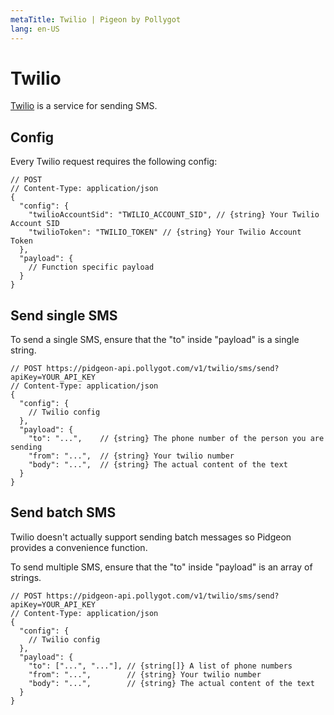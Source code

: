 ```yaml
---
metaTitle: Twilio | Pigeon by Pollygot
lang: en-US
---
```


# Twilio

[Twilio](twilio.com) is a service for sending SMS.

## Config

Every Twilio request requires the following config:

```json5
// POST 
// Content-Type: application/json
{
  "config": { 
    "twilioAccountSid": "TWILIO_ACCOUNT_SID", // {string} Your Twilio Account SID
    "twilioToken": "TWILIO_TOKEN" // {string} Your Twilio Account Token
  },
  "payload": { 
    // Function specific payload
  }
}
```

## Send single SMS

To send a single SMS, ensure that the "to" inside "payload" is a single string.

```json5
// POST https://pidgeon-api.pollygot.com/v1/twilio/sms/send?apiKey=YOUR_API_KEY
// Content-Type: application/json
{
  "config": { 
    // Twilio config
  },
  "payload": { 
    "to": "...",    // {string} The phone number of the person you are sending
    "from": "...",  // {string} Your twilio number
    "body": "...",  // {string} The actual content of the text
  }
}
```


## Send batch SMS

Twilio doesn't actually support sending batch messages so Pidgeon provides a convenience function.

To send multiple SMS, ensure that the "to" inside "payload" is an array of strings.

```json5
// POST https://pidgeon-api.pollygot.com/v1/twilio/sms/send?apiKey=YOUR_API_KEY
// Content-Type: application/json
{
  "config": { 
    // Twilio config
  },
  "payload": { 
    "to": ["...", "..."], // {string[]} A list of phone numbers 
    "from": "...",        // {string} Your twilio number
    "body": "...",        // {string} The actual content of the text
  }
}
```